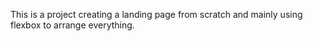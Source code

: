 This is a project creating a landing page from scratch and mainly using flexbox to arrange everything.